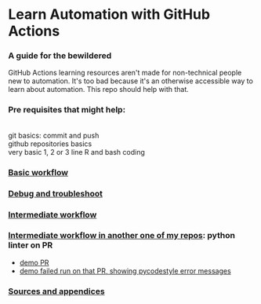 # Learn Automation with GitHub Actions 

### A guide for the bewildered
GitHub Actions learning resources aren't made for non-technical people new to automation. It's too bad because it's an otherwise accessible way to learn about automation. This repo should help with that.

### Pre requisites that might help:
<br>git basics: commit and push
<br>github repositories basics
<br>very basic 1, 2 or 3 line R and bash coding


### [Basic workflow](https://github.com/lizre/learn-actions/blob/main/learn-actions/learn-actions-basic.md)
### [Debug and troubleshoot](https://github.com/lizre/learn-actions/blob/main/learn-actions/debugging.md)
### [Intermediate workflow](https://github.com/lizre/learn-actions/blob/main/learn-actions/learn-actions-intermediate.md)

### [Intermediate workflow in another one of my repos](https://github.com/lizre/learn-ml/blob/main/.github/workflows/lint.yaml): python linter on PR
- [demo PR](https://github.com/lizre/learn-ml/pull/2)
- [demo failed run on that PR, showing pycodestyle error messages](https://github.com/lizre/learn-ml/pull/2/checks?check_run_id=3568237239)


### [Sources and appendices](https://github.com/lizre/learn-actions/blob/main/learn-actions/sources-and-appendices.md)



